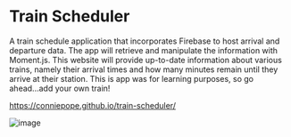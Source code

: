 # Train Scheduler

A train schedule application that incorporates Firebase to host arrival and departure data. The app will retrieve and manipulate the information with Moment.js. This website will provide up-to-date information about various trains, namely their arrival times and how many minutes remain until they arrive at their station. This is app was for learning purposes, so go ahead...add your own train!

https://conniepope.github.io/train-scheduler/

![image](https://user-images.githubusercontent.com/47279070/59949192-5ec07600-9440-11e9-9215-99188279554b.png)



